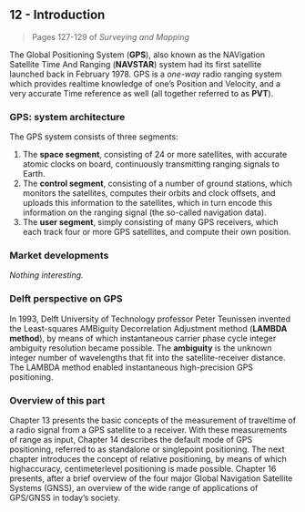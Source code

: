 ## 12 - Introduction

> Pages 127-129 of *Surveying and Mapping*

The Global Positioning System (**GPS**), also known as the NAVigation Satellite Time And Ranging (**NAVSTAR**) system had its first satellite launched back in February 1978. GPS is a *one-­way* radio ranging system which provides real­time knowledge of one’s Position and Velocity, and a very accurate Time reference as well (all together referred to as **PVT**).

### GPS: system architecture

The GPS system consists of three segments:

1. The **space segment**, consisting of 24 or more satellites, with accurate atomic clocks on board, continuously transmitting ranging signals to Earth.
2. The **control segment**, consisting of a number of ground stations, which monitors the satellites, computes their orbits and clock offsets, and uploads this information to the satellites, which in turn encode this information on the ranging signal (the so-­called navigation data).
3. The **user segment**, simply consisting of many GPS receivers, which each track four or
more GPS satellites, and compute their own position.

### Market developments

*Nothing interesting.*

### Delft perspective on GPS

In 1993, Delft University of Technology professor Peter Teu­nissen invented the Least-­squares AMBiguity Decorrelation Adjustment method (**LAMBDA method**), by means of which instantaneous carrier phase cycle integer ambiguity resolution became possible. The **ambiguity** is the unknown integer number of wavelengths that fit into the satellite-­receiver distance. The LAMBDA method enabled  instantaneous high­-precision GPS positioning.

### Overview of this part

Chapter 13 presents the basic concepts of the measurement of travel­time of a radio signal from a GPS satellite to a receiver. With these measurements of range as input, Chapter 14 describes the default mode of GPS positioning, referred to as stand­alone or single­point positioning. The next chapter introduces the concept of relative positioning, by means of which high­accuracy, centimeter­level positioning is made possible. Chapter 16 presents, after a brief overview of the four major Global Navigation Satellite Systems (GNSS), an overview of the wide range of applications of GPS/GNSS in today’s society.
